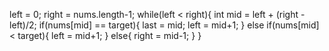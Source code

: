 left = 0;
right = nums.length-1;
while(left < right){
int mid = left + (right - left)/2;
if(nums[mid] == target){
last = mid;
left = mid+1;
}
else if(nums[mid] < target){
left = mid+1;
}
else{
right = mid-1;
}
}